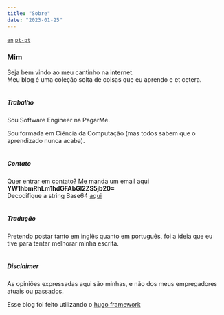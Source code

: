 ```yaml
---
title: "Sobre"
date: "2023-01-25"
---
```

<code><a href="/about">en</a></code>
<code><a href="/pt-pt/about">pt-pt</a></code>

### Mim

Seja bem vindo ao meu cantinho na internet.
<br/>
Meu blog é uma coleção solta de coisas que eu aprendo e et cetera.
<br/><br/>
##### Trabalho

Sou Software Engineer na PagarMe.

Sou formada em Ciência da Computação (mas todos sabem que o aprendizado nunca acaba).
<br/><br/>
##### Contato

Quer entrar em contato? Me manda um email aqui **YW1hbmRhLm1hdGFAbGl2ZS5jb20=**
<br/>
Decodifique a string Base64 [aqui](https://www.base64decode.org/)
<br/><br/>
##### Tradução

Pretendo postar tanto em inglês quanto em português, foi a ideia que eu tive para tentar melhorar minha escrita.
<br/><br/>
##### Disclaimer
As opiniões expressadas aqui são minhas, e não dos meus empregadores atuais ou passados.

Esse blog foi feito utilizando o [hugo framework](https://gohugo.io/)
